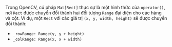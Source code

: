 
Trong OpenCV, cú pháp `Mat[Rect]` thực sự là một hình thức của `operator()`, nơi `Rect` được chuyển đổi thành hai đối tượng `Range` đại diện cho các hàng và cột. Ví dụ, một `Rect` với các giá trị `(x, y, width, height)` sẽ được chuyển đổi thành:

- `_rowRange: Range(y, y + height)`
- `_colRange: Range(x, x + width)`